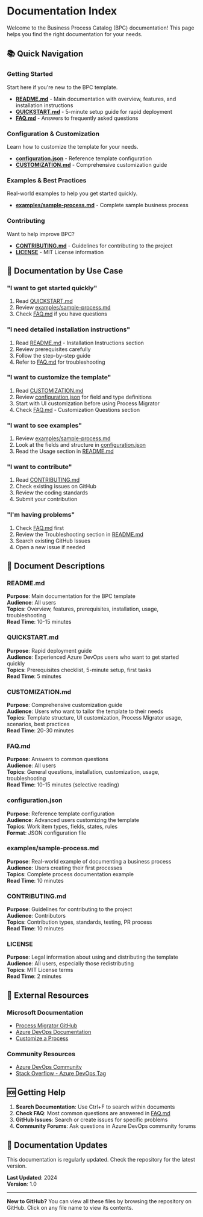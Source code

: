 # Documentation Index

Welcome to the Business Process Catalog (BPC) documentation! This page helps you find the right documentation for your needs.

## 📚 Quick Navigation

### Getting Started
Start here if you're new to the BPC template.

- **[README.md](README.md)** - Main documentation with overview, features, and installation instructions
- **[QUICKSTART.md](QUICKSTART.md)** - 5-minute setup guide for rapid deployment
- **[FAQ.md](FAQ.md)** - Answers to frequently asked questions

### Configuration & Customization
Learn how to customize the template for your needs.

- **[configuration.json](configuration.json)** - Reference template configuration
- **[CUSTOMIZATION.md](CUSTOMIZATION.md)** - Comprehensive customization guide

### Examples & Best Practices
Real-world examples to help you get started quickly.

- **[examples/sample-process.md](examples/sample-process.md)** - Complete sample business process

### Contributing
Want to help improve BPC?

- **[CONTRIBUTING.md](CONTRIBUTING.md)** - Guidelines for contributing to the project
- **[LICENSE](LICENSE)** - MIT License information

## 🎯 Documentation by Use Case

### "I want to get started quickly"
1. Read [QUICKSTART.md](QUICKSTART.md)
2. Review [examples/sample-process.md](examples/sample-process.md)
3. Check [FAQ.md](FAQ.md) if you have questions

### "I need detailed installation instructions"
1. Read [README.md](README.md) - Installation Instructions section
2. Review prerequisites carefully
3. Follow the step-by-step guide
4. Refer to [FAQ.md](FAQ.md) for troubleshooting

### "I want to customize the template"
1. Read [CUSTOMIZATION.md](CUSTOMIZATION.md)
2. Review [configuration.json](configuration.json) for field and type definitions
3. Start with UI customization before using Process Migrator
4. Check [FAQ.md](FAQ.md) - Customization Questions section

### "I want to see examples"
1. Review [examples/sample-process.md](examples/sample-process.md)
2. Look at the fields and structure in [configuration.json](configuration.json)
3. Read the Usage section in [README.md](README.md)

### "I want to contribute"
1. Read [CONTRIBUTING.md](CONTRIBUTING.md)
2. Check existing issues on GitHub
3. Review the coding standards
4. Submit your contribution

### "I'm having problems"
1. Check [FAQ.md](FAQ.md) first
2. Review the Troubleshooting section in [README.md](README.md)
3. Search existing GitHub Issues
4. Open a new issue if needed

## 📖 Document Descriptions

### README.md
**Purpose**: Main documentation for the BPC template  
**Audience**: All users  
**Topics**: Overview, features, prerequisites, installation, usage, troubleshooting  
**Read Time**: 10-15 minutes

### QUICKSTART.md
**Purpose**: Rapid deployment guide  
**Audience**: Experienced Azure DevOps users who want to get started quickly  
**Topics**: Prerequisites checklist, 5-minute setup, first tasks  
**Read Time**: 5 minutes

### CUSTOMIZATION.md
**Purpose**: Comprehensive customization guide  
**Audience**: Users who want to tailor the template to their needs  
**Topics**: Template structure, UI customization, Process Migrator usage, scenarios, best practices  
**Read Time**: 20-30 minutes

### FAQ.md
**Purpose**: Answers to common questions  
**Audience**: All users  
**Topics**: General questions, installation, customization, usage, troubleshooting  
**Read Time**: 10-15 minutes (selective reading)

### configuration.json
**Purpose**: Reference template configuration  
**Audience**: Advanced users customizing the template  
**Topics**: Work item types, fields, states, rules  
**Format**: JSON configuration file

### examples/sample-process.md
**Purpose**: Real-world example of documenting a business process  
**Audience**: Users creating their first processes  
**Topics**: Complete process documentation example  
**Read Time**: 10 minutes

### CONTRIBUTING.md
**Purpose**: Guidelines for contributing to the project  
**Audience**: Contributors  
**Topics**: Contribution types, standards, testing, PR process  
**Read Time**: 10 minutes

### LICENSE
**Purpose**: Legal information about using and distributing the template  
**Audience**: All users, especially those redistributing  
**Topics**: MIT License terms  
**Read Time**: 2 minutes

## 🔗 External Resources

### Microsoft Documentation
- [Process Migrator GitHub](https://github.com/microsoft/process-migrator)
- [Azure DevOps Documentation](https://docs.microsoft.com/en-us/azure/devops/)
- [Customize a Process](https://docs.microsoft.com/en-us/azure/devops/organizations/settings/work/customize-process)

### Community Resources
- [Azure DevOps Community](https://dev.azure.com/azure-devops-community)
- [Stack Overflow - Azure DevOps Tag](https://stackoverflow.com/questions/tagged/azure-devops)

## 🆘 Getting Help

1. **Search Documentation**: Use Ctrl+F to search within documents
2. **Check FAQ**: Most common questions are answered in [FAQ.md](FAQ.md)
3. **GitHub Issues**: Search or create issues for specific problems
4. **Community Forums**: Ask questions in Azure DevOps community forums

## 📝 Documentation Updates

This documentation is regularly updated. Check the repository for the latest version.

**Last Updated**: 2024  
**Version**: 1.0

---

**New to GitHub?** You can view all these files by browsing the repository on GitHub. Click on any file name to view its contents.
